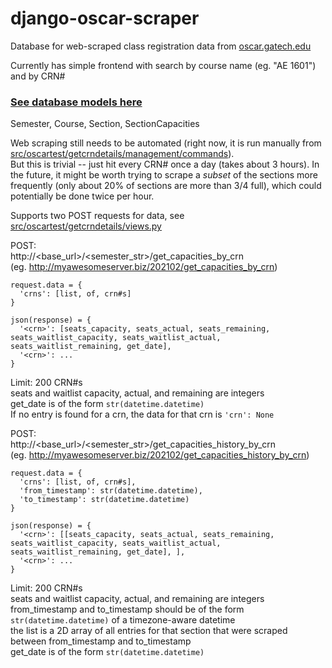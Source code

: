 # django-oscar-scraper

Database for web-scraped class registration data from [oscar.gatech.edu](https://oscar.gatech.edu)

Currently has simple frontend with search by course name (eg. "AE 1601") and by CRN#

### [See database models here](https://github.com/AlexanderPuckhaber/django-oscar-scraper/blob/main/src/oscartest/getcrndetails/models.py)  
Semester, Course, Section, SectionCapacities

Web scraping still needs to be automated (right now, it is run manually from [src/oscartest/getcrndetails/management/commands](https://github.com/AlexanderPuckhaber/django-oscar-scraper/tree/main/src/oscartest/getcrndetails/management/commands)).  
But this is trivial -- just hit every CRN# once a day (takes about 3 hours). In the future, it might be worth trying to scrape a *subset* of the sections more frequently (only about 20% of sections are more than 3/4 full), which could potentially be done twice per hour.

Supports two POST requests for data, see [src/oscartest/getcrndetails/views.py](https://github.com/AlexanderPuckhaber/django-oscar-scraper/blob/main/src/oscartest/getcrndetails/views.py)

POST:  
http://<base_url>/<semester_str>/get_capacities_by_crn  
(eg. http://myawesomeserver.biz/202102/get_capacities_by_crn)  

```
request.data = {
  'crns': [list, of, crn#s]
}

json(response) = {
  '<crn>': [seats_capacity, seats_actual, seats_remaining, seats_waitlist_capacity, seats_waitlist_actual, seats_waitlist_remaining, get_date],
  '<crn>': ...
}
```

Limit: 200 CRN#s  
seats and waitlist capacity, actual, and remaining are integers  
get_date is of the form ```str(datetime.datetime)```  
If no entry is found for a crn, the data for that crn is ```'crn': None```  

POST:  
http://<base_url>/<semester_str>/get_capacities_history_by_crn  
(eg. http://myawesomeserver.biz/202102/get_capacities_history_by_crn)  

```
request.data = {
  'crns': [list, of, crn#s],
  'from_timestamp': str(datetime.datetime),
  'to_timestamp': str(datetime.datetime)
}

json(response) = {
  '<crn>': [[seats_capacity, seats_actual, seats_remaining, seats_waitlist_capacity, seats_waitlist_actual, seats_waitlist_remaining, get_date], ],
  '<crn>': ...
}
```

Limit: 200 CRN#s  
seats and waitlist capacity, actual, and remaining are integers  
from_timestamp and to_timestamp should be of the form ```str(datetime.datetime)``` of a timezone-aware datetime  
the list is a 2D array of all entries for that section that were scraped between from_timestamp and to_timestamp  
get_date is of the form ```str(datetime.datetime)```  

